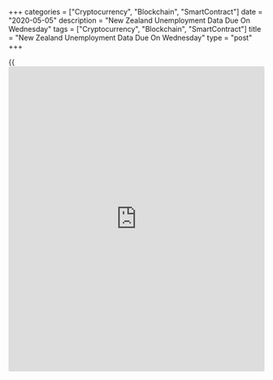 +++
categories = ["Cryptocurrency", "Blockchain", "SmartContract"]
date = "2020-05-05"
description = "New Zealand Unemployment Data Due On Wednesday"
tags = ["Cryptocurrency", "Blockchain", "SmartContract"]
title = "New Zealand Unemployment Data Due On Wednesday"
type = "post"
+++

{{<iframe id="large-banner" src="https://www.bounty.group/#slide=10.0" width="100%" height="600" scrolling="no" style="border: 0px solid rgb(216, 221, 230); border-radius: 3px;">}}

New Zealand will on Wednesday release Q1 numbers for unemployment,
setting the pace for a modest day in Asia-Pacific economic activity. The
jobless rate is expected to come in at 4.3 percent, up from 4.0 percent
in the three month prior.

Australia will see March numbers for retail sales; in February, sales
were up 0.3 percent on month.

The Philippines will provide March figures for imports, exports and
trade balance; in February, imports were down 11.6 percent on year and
exports were up 2.8 percent on year for a trade deficit of $1.656
billion.

Hong Kong and Singapore will see April results for their private sector
PMIs from IHS Marketing; in March, their scores were 34.9 and 33.3,
respectively.

Finally, the [markets][1] in Japan and Thailand are closed on Wednesday,
for Constitution Day and Wisakha Bucha Day, respectively. They will re-
open on Thursday.

For comments and feedback [contact](https://www.playgroundfx.com/contact/): editorial@rtt[news](https://www.letsplayfx.com/blog/forex-news-website/).com

[Economic News][2]

 **What parts of the world are seeing the best (and worst) economic
performances lately? Click[here][3] to check out our [Econ Scorecard][3]
and find out! See up-to-the-moment [ranking](https://www.playgroundfx.com/blog/crypto-exchange-ranking/)s for the best and worst
performers in [GDP][4], [unemployment rate][5], [inflation][6] and much
more.**

   1. www.rtt[news](https://www.letsplayfx.com/blog/forex-news-website/).com/Content/Markets.aspx
   2. www.rtt[news](https://www.letsplayfx.com/blog/forex-news-website/).com/Content/EconomicNews.aspx
   3. www.rtt[news](https://www.letsplayfx.com/blog/forex-news-website/).com/economic-scorecard/world-rank/industrial-production/highest-performance.aspx
   4. www.rtt[news](https://www.letsplayfx.com/blog/forex-news-website/).com/economic-scorecard/world-rank/GDP/highest-performance.aspx
   5. www.rtt[news](https://www.letsplayfx.com/blog/forex-news-website/).com/economic-scorecard/world-rank/unemployment-rate/lowest-performance.aspx
   6. www.rtt[news](https://www.letsplayfx.com/blog/forex-news-website/).com/economic-scorecard/world-rank/CPI/highest-performance.aspx